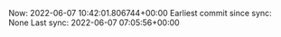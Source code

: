 Now: 2022-06-07 10:42:01.806744+00:00 Earliest commit since sync: None Last sync: 2022-06-07 07:05:56+00:00
